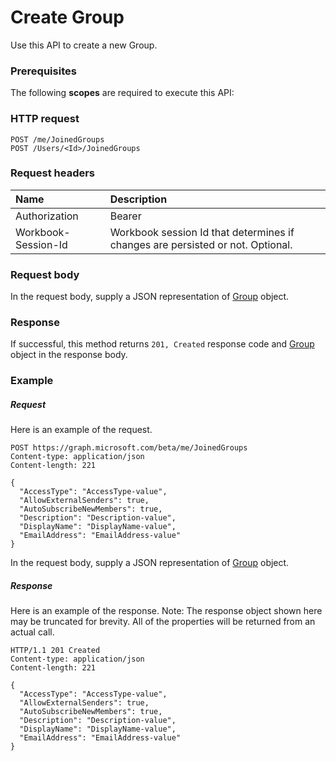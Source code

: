 # Create Group

Use this API to create a new Group.
### Prerequisites
The following **scopes** are required to execute this API: 
### HTTP request
<!-- { "blockType": "ignored" } -->
```http
POST /me/JoinedGroups
POST /Users/<Id>/JoinedGroups

```
### Request headers
| Name       | Description|
|:---------------|:----------|
| Authorization  | Bearer <code>|
| Workbook-Session-Id  | Workbook session Id that determines if changes are persisted or not. Optional.|

### Request body
In the request body, supply a JSON representation of [Group](../resources/group.md) object.


### Response
If successful, this method returns `201, Created` response code and [Group](../resources/group.md) object in the response body.

### Example
##### Request
Here is an example of the request.
<!-- {
  "blockType": "request",
  "name": "create_group_from_user"
}-->
```http
POST https://graph.microsoft.com/beta/me/JoinedGroups
Content-type: application/json
Content-length: 221

{
  "AccessType": "AccessType-value",
  "AllowExternalSenders": true,
  "AutoSubscribeNewMembers": true,
  "Description": "Description-value",
  "DisplayName": "DisplayName-value",
  "EmailAddress": "EmailAddress-value"
}
```
In the request body, supply a JSON representation of [Group](../resources/group.md) object.
##### Response
Here is an example of the response. Note: The response object shown here may be truncated for brevity. All of the properties will be returned from an actual call.
<!-- {
  "blockType": "response",
  "truncated": true,
  "@odata.type": "microsoft.graph.Group"
} -->
```http
HTTP/1.1 201 Created
Content-type: application/json
Content-length: 221

{
  "AccessType": "AccessType-value",
  "AllowExternalSenders": true,
  "AutoSubscribeNewMembers": true,
  "Description": "Description-value",
  "DisplayName": "DisplayName-value",
  "EmailAddress": "EmailAddress-value"
}
```

<!-- uuid: 8fcb5dbc-d5aa-4681-8e31-b001d5168d79
2015-10-25 14:57:30 UTC -->
<!-- {
  "type": "#page.annotation",
  "description": "Create Group",
  "keywords": "",
  "section": "documentation",
  "tocPath": ""
}-->